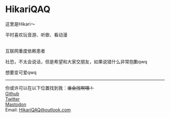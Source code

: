 <h1>HikariQAQ</h1>
这里是Hikari～

平时喜欢玩音游、听歌、看动漫

<br>
互联网重度依赖患者

社恐，不太会说话，但是希望和大家交朋友，如果说错什么非常抱歉qwq<br>

想要变可爱qwq

---
你或许可以在以下位置找到我：~~谁会找啊喂！~~
<br>
[Github](https://github.com/HikariQAQ "放出来让大家看看咱有多废物（还挺自豪.png")
<br>
[Twitter](https://www.twitter.com/Hikari_Ciallo)
<br>
[Mastodon](https://o3o.ca/@Hikari "比较少用（但说不定followers多了以后用的就多了呢（")
<br>
Email: <HikariQAQ@outlook.com>



